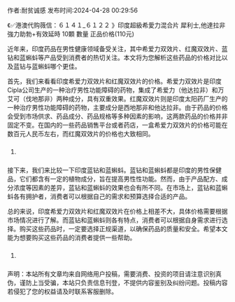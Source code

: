 <p>作者:耐贫诚感 发布时间:2024-04-28 00:29:56</p>
<p>《✅港澳代购薇信：６１４１_６１２２ 》印度超級希愛力混合片 犀利士,他達拉非 強力助勃+有效延時 10顆 數量 正品价格(110元) </p>
									<p></p><p>近年来，印度药品在男性健康领域备受关注，其中希爱力双效片、红魔双效片、蓝钻和蓝蝌蚪等产品受到消费者的热切关注。本文将为您解析这些药品的价格对比以及蓝钻与蓝蝌蚪哪个更佳。</p><p>首先，我们来看看印度希爱力双效片和红魔双效片的价格。希爱力双效片是印度Cipla公司生产的一种治疗男性功能障碍的药物，集成了希爱力（他达拉非）和万艾可（伐地那非）两种成分，具有双重效果。红魔双效片则是印度太阳药厂生产的一种治疗男性功能障碍的药物，主要成分是西地那非和他达拉非。由于药品的价格会受到市场供求、药品成分、药品规格等多种因素的影响，这两款药品的价格并非固定不变。在国内的一些药品销售平台或者药店，一盒希爱力双效片的价格可能在数百元人民币左右，而红魔双效片的价格也大致相同。</p><ol class style><li><h3 style></h3></li></ol><p>接下来，我们来比较一下印度蓝钻和蓝蝌蚪。蓝钻和蓝蝌蚪都是印度的男性保健品，它们都含有一定的植物成分，旨在提高男性性功能。然而，由于产品配方、成分浓度等因素的差异，蓝钻和蓝蝌蚪的效果也会有所不同。在市场上，蓝钻和蓝蝌蚪各有拥护者，消费者可以根据自己的需求和预算选择合适的产品。</p><p>总的来说，印度希爱力双效片和红魔双效片在价格上相差不大，具体价格需要根据市场情况进行了解。而蓝钻和蓝蝌蚪则各有特点，消费者可以根据自身需求进行选择。购买这些药品时，一定要选择正规渠道，以确保药品的质量和安全。希望本文能为想要购买这些药品的消费者提供一些帮助。</p><ol class style><li><h3 style></h3></li></ol><p></p>				声明：本站所有文章均来自网络用户投稿，需要消费、投资的项目请注意识别真伪，谨防上当受骗，本站只负责信息刊登，不提供内容鉴别及纠纷问题。投稿内容若侵犯了您的权益请及时联系客服删除。				

